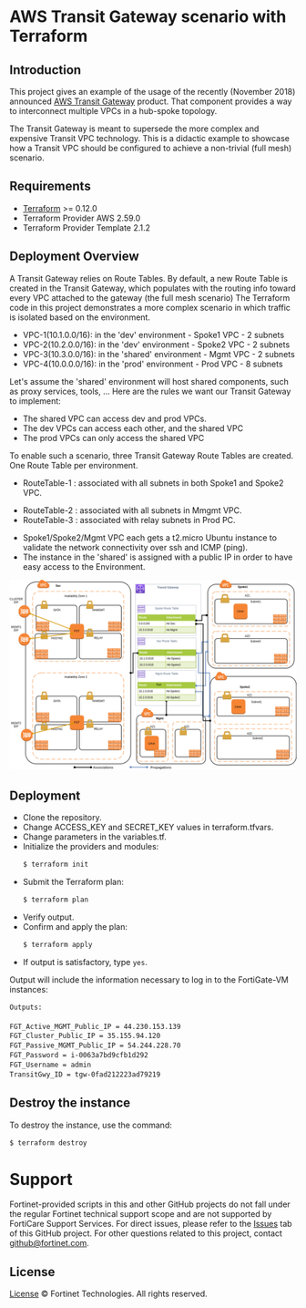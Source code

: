 # AWS Transit Gateway scenario with Terraform
## Introduction
This project gives an example of the usage of the recently (November 2018) announced [AWS Transit Gateway](https://aws.amazon.com/transit-gateway/) product. That component provides a way to interconnect multiple VPCs in a hub-spoke topology.

The Transit Gateway is meant to supersede the more complex and expensive Transit VPC technology. This is a didactic example to showcase how a Transit VPC should be configured to achieve a non-trivial (full mesh) scenario.


## Requirements
* [Terraform](https://learn.hashicorp.com/terraform/getting-started/install.html) >= 0.12.0
* Terraform Provider AWS 2.59.0
* Terraform Provider Template 2.1.2

## Deployment Overview
A Transit Gateway relies on Route Tables. By default, a new Route Table is created in the Transit Gateway, which populates with the routing info toward every VPC attached to the gateway (the full mesh scenario)
The Terraform code in this project demonstrates a more complex scenario in which traffic is isolated based on the environment.

* VPC-1(10.1.0.0/16): in the 'dev' environment - Spoke1 VPC - 2 subnets
* VPC-2(10.2.0.0/16): in the 'dev' environment - Spoke2 VPC - 2 subnets
* VPC-3(10.3.0.0/16): in the 'shared' environment - Mgmt VPC - 2 subnets
* VPC-4(10.0.0.0/16): in the 'prod' environment - Prod VPC - 8 subnets

Let's assume the 'shared' environment will host shared components, such as proxy services, tools, ... Here are the rules we want our Transit Gateway to implement:
* The shared VPC can access dev and prod VPCs.
* The dev VPCs can access each other, and the shared VPC
* The prod VPCs can only access the shared VPC

To enable such a scenario, three Transit Gateway Route Tables are created.  One Route Table per environment.

* RouteTable-1 : associated with all subnets in both Spoke1 and Spoke2 VPC.
- RouteTable-2 : associated with all subnets in Mmgmt VPC.
- RouteTable-3 : associated with relay subnets in Prod PC.

* Spoke1/Spoke2/Mgmt VPC each gets a t2.micro Ubuntu instance to validate the network connectivity over ssh and ICMP (ping).
* The instance in the 'shared' is assigned with a public IP in order to have easy access to the Environment.

![transit-gateway-architecture](./output/transit-gateway.png?raw=true "Transit Gateway Architecture")

## Deployment
* Clone the repository.
* Change ACCESS_KEY and SECRET_KEY values in terraform.tfvars.
* Change parameters in the variables.tf.
* Initialize the providers and modules:
  ```sh
  $ terraform init
  ```
* Submit the Terraform plan:
  ```sh
  $ terraform plan
  ```
* Verify output.
* Confirm and apply the plan:
  ```sh
  $ terraform apply
  ```
* If output is satisfactory, type `yes`.

Output will include the information necessary to log in to the FortiGate-VM instances:
```sh
Outputs:

FGT_Active_MGMT_Public_IP = 44.230.153.139
FGT_Cluster_Public_IP = 35.155.94.120
FGT_Passive_MGMT_Public_IP = 54.244.228.70
FGT_Password = i-0063a7bd9cfb1d292
FGT_Username = admin
TransitGwy_ID = tgw-0fad212223ad79219

```

## Destroy the instance
To destroy the instance, use the command:
```sh
$ terraform destroy
```

# Support
Fortinet-provided scripts in this and other GitHub projects do not fall under the regular Fortinet technical support scope and are not supported by FortiCare Support Services.
For direct issues, please refer to the [Issues](https://github.com/fortinet/fortigate-terraform-deploy/issues) tab of this GitHub project.
For other questions related to this project, contact [github@fortinet.com](mailto:github@fortinet.com).

## License
[License](https://github.com/fortinet/fortigate-terraform-deploy/blob/master/LICENSE) © Fortinet Technologies. All rights reserved.
